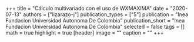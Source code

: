 +++
title = "Cálculo multivariado con el uso de WXMAXIMA"
date = "2020-07-13"
authors = ["lizarazo-j"]
publication_types = ["5"]
publication = "Inea Fundacion Universidad Autonoma De Colombia"
publication_short = "Inea Fundacion Universidad Autonoma De Colombia"
selected = false
tags = []
math = true
highlight = true
[header]
image = ""
caption = ""
+++

